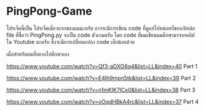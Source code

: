 # PingPong-Game
โปรเจ็คนี้เป็น โปรเจ็คเดี่ยวเเรกของผมนะครับ อาจจะมีการเขียน code ที่ดูเเย่ไปหน่อยก็ขออภัยเด้อ 
file ที่ชื่อว่า PingPong.py จะเป็น code ตัวเกมครับ 
โดย code ที่ผมเขียนผมศึกษามาจากคลิปใน Youtube นะครับ ซึ่งจะมีการเปลี่ยนเเปลง code เล็กน้อยด้วย

เผื่อสำหรับคนที่อยากไปศึกษาเอง

https://www.youtube.com/watch?v=Qf3-aDXG8q4&list=LL&index=40 Part 1

https://www.youtube.com/watch?v=E4Ih9mpn5tk&list=LL&index=39 Part 2

https://www.youtube.com/watch?v=n1mKIK7lCx0&list=LL&index=38 Part 3

https://www.youtube.com/watch?v=oOqdHBkA4rc&list=LL&index=37 Part 4
